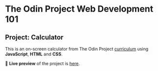 # The Odin Project Web Development 101
## Project: Calculator
  This is an on-screen calculator from The Odin Project [curriculum](https://www.theodinproject.com/lessons/etch-a-sketch-project) using **JavaScript**, **HTML** and **CSS**.

🔗 **Live preview** of the project is [here](https://mooniidev.github.io/calculator/).
